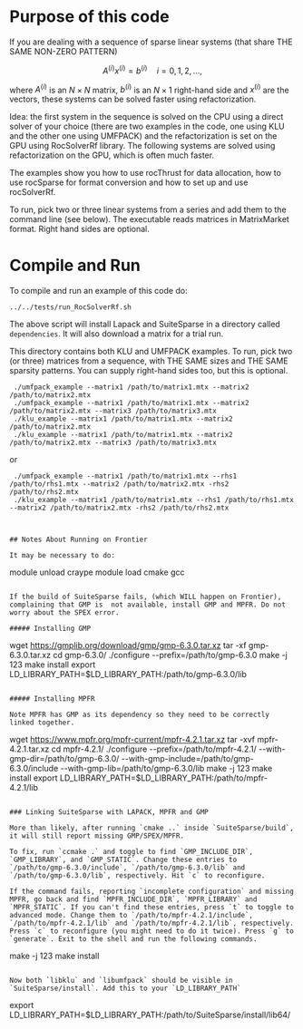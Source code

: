 # Purpose of this code
If you are dealing with a sequence of sparse linear systems (that share THE SAME NON-ZERO PATTERN)

$$
A^{(i)}x^{(i)} = b^{(i)} \quad i = 0, 1, 2, \ldots, 
$$ 

where $A^{(i)}$ is an $N \times N$ matrix, $b^{(i)}$ is an $N\times 1$ right-hand side and $x^{(i)}$ are the vectors, these systems can be solved faster using refactorization. 

Idea: the first system in the sequence is solved on the CPU using a direct solver of your choice (there are two examples in the code, one using KLU and the other one using UMFPACK) and the refactorization is set on the GPU using RocSolverRf library. The following systems are solved using refactorization on the GPU, which is often much faster.

The examples show you how to use rocThrust for data allocation, how to use rocSparse for format conversion and how to set up and use rocSolverRf. 

To run, pick two or three linear systems from a series and add them to the command line (see below). The executable reads matrices in MatrixMarket format. Right hand sides are optional.   

# Compile and Run

To compile and run an example of this code do:

```
../../tests/run_RocSolverRf.sh
``` 

The above script will install Lapack and SuiteSparse in a directory called `dependencies`. It will also download a matrix for a trial run. 

This directory contains both KLU and UMFPACK examples. To run, pick two (or three) matrices from a sequence, with THE SAME sizes and THE SAME sparsity patterns. You can supply right-hand sides too, but this is optional.
```
 ./umfpack_example --matrix1 /path/to/matrix1.mtx --matrix2 /path/to/matrix2.mtx
 ./umfpack_example --matrix1 /path/to/matrix1.mtx --matrix2 /path/to/matrix2.mtx --matrix3 /path/to/matrix3.mtx
 ./klu_example --matrix1 /path/to/matrix1.mtx --matrix2 /path/to/matrix2.mtx
 ./klu_example --matrix1 /path/to/matrix1.mtx --matrix2 /path/to/matrix2.mtx --matrix3 /path/to/matrix3.mtx
```
or
```
 ./umfpack_example --matrix1 /path/to/matrix1.mtx --rhs1 /path/to/rhs1.mtx --matrix2 /path/to/matrix2.mtx -rhs2 /path/to/rhs2.mtx
 ./klu_example --matrix1 /path/to/matrix1.mtx --rhs1 /path/to/rhs1.mtx --matrix2 /path/to/matrix2.mtx -rhs2 /path/to/rhs2.mtx



## Notes About Running on Frontier

It may be necessary to do:

```
module unload craype
module load cmake gcc
```

If the build of SuiteSparse fails, (which WILL happen on Frontier), complaining that GMP is  not available, install GMP and MPFR. Do not worry about the SPEX error.

##### Installing GMP
``` 
wget https://gmplib.org/download/gmp/gmp-6.3.0.tar.xz
tar -xf gmp-6.3.0.tar.xz
cd gmp-6.3.0/
./configure --prefix=/path/to/gmp-6.3.0
make -j 123
make install
export LD_LIBRARY_PATH=$LD_LIBRARY_PATH:/path/to/gmp-6.3.0/lib
```

##### Installing MPFR

Note MPFR has GMP as its dependency so they need to be correctly linked together.

```
wget https://www.mpfr.org/mpfr-current/mpfr-4.2.1.tar.xz
tar -xvf mpfr-4.2.1.tar.xz
cd mpfr-4.2.1/
 ./configure --prefix=/path/to/mpfr-4.2.1/ --with-gmp-dir=/path/to/gmp-6.3.0/ --with-gmp-include=/path/to/gmp-6.3.0/include --with-gmp-lib=/path/to/gmp-6.3.0/lib
make -j 123
make install
export LD_LIBRARY_PATH=$LD_LIBRARY_PATH:/path/to/mpfr-4.2.1/lib
```

### Linking SuiteSparse with LAPACK, MPFR and GMP

More than likely, after running `cmake ..` inside `SuiteSparse/build`, it will still report missing GMP/SPEX/MPFR.

To fix, run `ccmake .` and toggle to find `GMP_INCLUDE_DIR`, `GMP_LIBRARY`, and `GMP_STATIC`. Change these entries to `/path/to/gmp-6.3.0/include`, `/path/to/gmp-6.3.0/lib` and `/path/to/gmp-6.3.0/lib`, respectively. Hit `c` to reconfigure. 

If the command fails, reporting `incomplete configuration` and missing MPFR, go back and find `MPFR_INCLUDE_DIR`, `MPFR_LIBRARY` and `MPFR_STATIC`. If you can't find these entries, press `t` to toggle to advanced mode. Change them to `/path/to/mpfr-4.2.1/include`, `/path/to/mpfr-4.2.1/lib` and `/path/to/mpfr-4.2.1/lib`, respectively. Press `c` to reconfigure (you might need to do it twice). Press `g` to `generate`. Exit to the shell and run the following commands. 

```
make -j 123
make install
```

Now both `libklu` and `libumfpack` should be visible in `SuiteSparse/install`. Add this to your `LD_LIBRARY_PATH`
```
export LD_LIBRARY_PATH=$LD_LIBRARY_PATH:/path/to/SuiteSparse/install/lib64/
```




 
